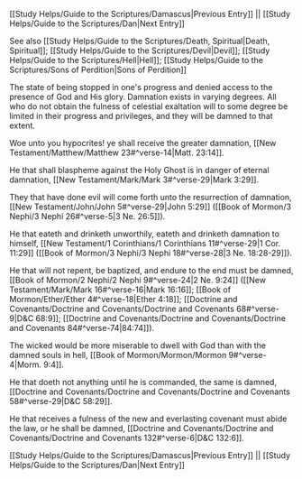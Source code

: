 [[Study Helps/Guide to the Scriptures/Damascus|Previous Entry]]  ||  [[Study Helps/Guide to the Scriptures/Dan|Next Entry]]

 See also [[Study Helps/Guide to the Scriptures/Death, Spiritual|Death, Spiritual]]; [[Study Helps/Guide to the Scriptures/Devil|Devil]]; [[Study Helps/Guide to the Scriptures/Hell|Hell]]; [[Study Helps/Guide to the Scriptures/Sons of Perdition|Sons of Perdition]]

 The state of being stopped in one's progress and denied access to the presence of God and His glory. Damnation exists in varying degrees. All who do not obtain the fulness of celestial exaltation will to some degree be limited in their progress and privileges, and they will be damned to that extent.

 Woe unto you hypocrites! ye shall receive the greater damnation, [[New Testament/Matthew/Matthew 23#^verse-14|Matt. 23:14]].

 He that shall blaspheme against the Holy Ghost is in danger of eternal damnation, [[New Testament/Mark/Mark 3#^verse-29|Mark 3:29]].

 They that have done evil will come forth unto the resurrection of damnation, [[New Testament/John/John 5#^verse-29|John 5:29]] ([[Book of Mormon/3 Nephi/3 Nephi 26#^verse-5|3 Ne. 26:5]]).

 He that eateth and drinketh unworthily, eateth and drinketh damnation to himself, [[New Testament/1 Corinthians/1 Corinthians 11#^verse-29|1 Cor. 11:29]] ([[Book of Mormon/3 Nephi/3 Nephi 18#^verse-28|3 Ne. 18:28-29]]).

 He that will not repent, be baptized, and endure to the end must be damned, [[Book of Mormon/2 Nephi/2 Nephi 9#^verse-24|2 Ne. 9:24]] ([[New Testament/Mark/Mark 16#^verse-16|Mark 16:16]]; [[Book of Mormon/Ether/Ether 4#^verse-18|Ether 4:18]]; [[Doctrine and Covenants/Doctrine and Covenants/Doctrine and Covenants 68#^verse-9|D&C 68:9]]; [[Doctrine and Covenants/Doctrine and Covenants/Doctrine and Covenants 84#^verse-74|84:74]]).

 The wicked would be more miserable to dwell with God than with the damned souls in hell, [[Book of Mormon/Mormon/Mormon 9#^verse-4|Morm. 9:4]].

 He that doeth not anything until he is commanded, the same is damned, [[Doctrine and Covenants/Doctrine and Covenants/Doctrine and Covenants 58#^verse-29|D&C 58:29]].

 He that receives a fulness of the new and everlasting covenant must abide the law, or he shall be damned, [[Doctrine and Covenants/Doctrine and Covenants/Doctrine and Covenants 132#^verse-6|D&C 132:6]].

[[Study Helps/Guide to the Scriptures/Damascus|Previous Entry]]  ||  [[Study Helps/Guide to the Scriptures/Dan|Next Entry]]